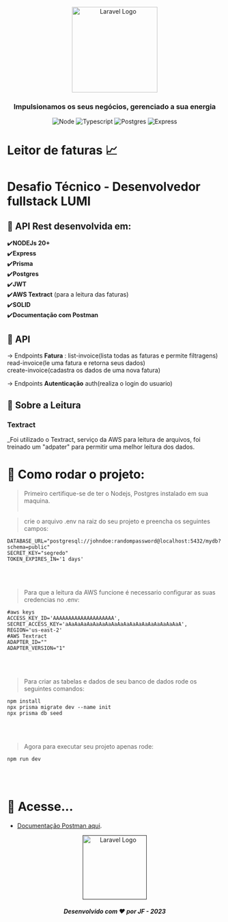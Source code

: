 <p align="center" backgroud="#000">
    <a href=" target="_blank"><img src="https://uploads-ssl.webflow.com/62f9249c43126cafce10bc33/62ffcb77b4351b3d229aa6a9_logo-lumi-green.svg" width="200" alt="Laravel Logo"></a>
    <h3 align="center">Impulsionamos os seus negócios, gerenciado a sua energia</h3>
</p>

<p align="center">
<img src="https://img.shields.io/badge/Node.js-43853D?style=for-the-badge&logo=node.js&logoColor=white" alt="Node">
<img src="https://img.shields.io/badge/TypeScript-007ACC?style=for-the-badge&logo=typescript&logoColor=white" alt="Typescript">
<img src="https://img.shields.io/badge/PostgreSQL-316192?style=for-the-badge&logo=postgresql&logoColor=white" alt="Postgres">
<img src="https://img.shields.io/badge/Express.js-404D59?style=for-the-badge" alt="Express">
</p>

# Leitor de faturas 📈

# Desafio Técnico - Desenvolvedor fullstack LUMI

## 🚀 API Rest desenvolvida em:<br/>
✔️**NODEJs 20+**<br/>
✔️**Express**<br/>
✔️**Prisma**<br/>
✔️**Postgres**<br/>
✔️**JWT**<br/>
✔️**AWS Textract** (para a leitura das faturas)<br/>
✔️**SOLID**<br/>
✔️**Documentação com Postman**<br/>

## 🚀 API
-> Endpoints **Fatura** :
list-invoice(lista todas as faturas e permite filtragens)<br/>
read-invoice(le uma fatura e retorna seus dados)<br/>
create-invoice(cadastra os dados de uma nova fatura)<br/>

-> Endpoints **Autenticação**
auth(realiza o login do usuario)


## 🚀 Sobre a Leitura
### Textract
_Foi utilizado o Textract, serviço da AWS para leitura de arquivos, foi treinado um "adpater" para permitir uma melhor leitura dos dados.

# 🚀 Como rodar o projeto:
> Primeiro certifique-se de ter o Nodejs, Postgres  instalado  em sua maquina.<br/><br/>

> crie o arquivo .env na raiz do seu projeto e preencha os seguintes campos:
```
DATABASE_URL="postgresql://johndoe:randompassword@localhost:5432/mydb?schema=public"
SECRET_KEY="segredo"
TOKEN_EXPIRES_IN='1 days'
```
<br/><br/>
> Para que a leitura da AWS funcione é necessario configurar as suas credencias no .env:
```
#aws keys
ACCESS_KEY_ID='AAAAAAAAAAAAAAAAAAAA',
SECRET_ACCESS_KEY='aAaAaAaAaAaAaAaAaAaAaAaAaAaAaAaAaAaAaA',
REGION='us-east-2'
#AWS Textract
ADAPTER_ID=""
ADAPTER_VERSION="1"
```
 <br/><br/>
> Para criar as tabelas e dados de seu banco de dados rode os seguintes comandos:
```
npm install
npx prisma migrate dev --name init
npx prisma db seed
 ```
<br/><br/>
> Agora para executar seu projeto apenas rode:
```
npm run dev
```
<br/><br/>
# 🚀 Acesse...
- [Documentação Postman aqui](https://documenter.getpostman.com/view/12476316/2s9YkoeMhB#a7bd3a9a-188d-403c-a777-3e87ec85c892).

<p align="center">
    <a href="" target="_blank"><img src="https://uploads-ssl.webflow.com/62f9249c43126cafce10bc33/62ffcb77b4351b3d229aa6a9_logo-lumi-green.svg" width="150" alt="Laravel Logo"></a>
    <h5 align="center">Desenvolvido com ♥ por JF - 2023</h5>
</p>
